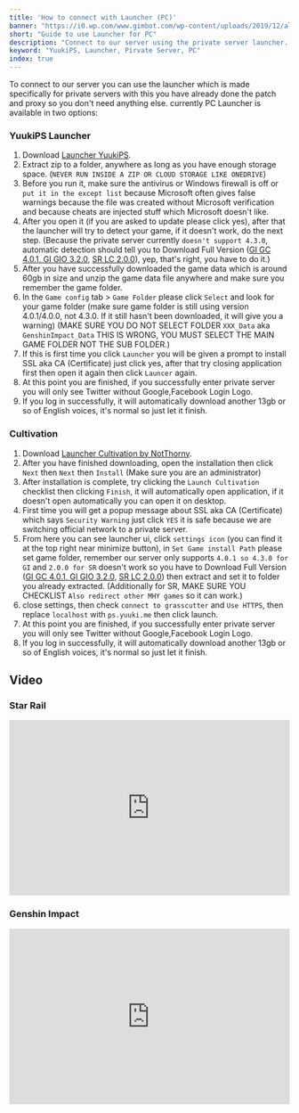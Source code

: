 ```yaml
---
title: 'How to connect with Launcher (PC)'
banner: "https://i0.wp.com/www.gimbot.com/wp-content/uploads/2019/12/alasan-pc-master-race-adalah-omong-kosong-featured.jpg"
short: "Guide to use Launcher for PC"
description: "Connect to our server using the private server launcher. It handles patching and proxy, requiring no additional steps."
keyword: "YuukiPS, Launcher, Pirvate Server, PC"
index: true
---
```


To connect to our server you can use the launcher which is made specifically for private servers with this you have already done the patch and proxy so you don't need anything else. currently PC Launcher is available in two options:

### YuukiPS Launcher

1. Download [Launcher YuukiPS](https://github.com/YuukiPS/Launcher-PC/releases/download/2024.1.1.1352/YuukiPS.zip).
2. Extract zip to a folder, anywhere as long as you have enough storage space. (`NEVER RUN INSIDE A ZIP OR CLOUD STORAGE LIKE ONEDRIVE`)
3. Before you run it, make sure the antivirus or Windows firewall is off or `put it in the except list` because Microsoft often gives false warnings because the file was created without Microsoft verification and because cheats are injected stuff which Microsoft doesn't like.
4. After you open it (if you are asked to update please click yes), after that the launcher will try to detect your game, if it doesn't work, do the next step. (Because the private server currently `doesn't support 4.3.0`, automatic detection should tell you to Download Full Version ([GI GC 4.0.1, GI GIO 3.2.0](/game/genshin-impact), [SR LC 2.0.0](/game/star-rail)), yep, that's right, you have to do it.)
5. After you have successfully downloaded the game data which is around 60gb in size and unzip the game data file anywhere and make sure you remember the game folder.
6. In the `Game config` tab > `Game Folder` please click `Select` and look for your game folder (make sure game folder is still using version 4.0.1/4.0.0, not 4.3.0. If it still hasn't been downloaded, it will give you a warning) (MAKE SURE YOU DO NOT SELECT FOLDER `XXX_Data` aka `GenshinImpact_Data` THIS IS WRONG, YOU MUST SELECT THE MAIN GAME FOLDER NOT THE SUB FOLDER.)
7. If this is first time you click `Launcher` you will be given a prompt to install SSL aka CA (Certificate) just click yes, after that try closing application first then open it again then click `Launcer` again.
8. At this point you are finished, if you successfully enter private server you will only see Twitter without Google,Facebook Login Logo.
9. If you log in successfully, it will automatically download another 13gb or so of English voices, it's normal so just let it finish.

### Cultivation

1. Download [Launcher Cultivation by NotThorny](https://github.com/NotThorny/Cultivation/releases/download/1.3.0/Cultivation_1.3.0_x64_en-US.msi).
2. After you have finished downloading, open the installation then click `Next` then `Next` then `Install` (Make sure you are an administrator)
3. After installation is complete, try clicking the `Launch Cultivation` checklist then clicking `Finish`, it will automatically open application, if it doesn't open automatically you can open it on desktop.
4. First time you will get a popup message about SSL aka CA (Certificate) which says `Security Warning` just click `YES` it is safe because we are switching official network to a private server.
5. From here you can see launcher ui, click `settings icon` (you can find it at the top right near minimize button), in `Set Game install Path` please set game folder, remember our server only supports `4.0.1 so 4.3.0 for GI` and `2.0.0 for SR` doesn't work so you have to Download Full Version ([GI GC 4.0.1, GI GIO 3.2.0](/game/genshin-impact), [SR LC 2.0.0](/game/star-rail)) then extract and set it to folder you already extracted. (Additionally for SR, MAKE SURE YOU CHECKLIST `Also redirect other MHY games` so it can work.)
6. close settings, then check `connect to grasscutter` and `Use HTTPS`, then replace `localhost` with `ps.yuuki.me` then click launch.
7. At this point you are finished, if you successfully enter private server you will only see Twitter without Google,Facebook Login Logo.
8. If you log in successfully, it will automatically download another 13gb or so of English voices, it's normal so just let it finish.

## Video

### Star Rail
<iframe width="100%" height="315" src="https://www.youtube.com/embed/08NwlobquOw?si=YGR6RPxm9zMS8DJR" title="YouTube video player" frameborder="0" allow="accelerometer; autoplay; clipboard-write; encrypted-media; gyroscope; picture-in-picture; web-share" allowfullscreen></iframe>

### Genshin Impact
<iframe width="100%" height="315" src="https://www.youtube.com/embed/1Ah9JJ59ERg?si=lYDM4zc8iFP9uTzQ" title="YouTube video player" frameborder="0" allow="accelerometer; autoplay; clipboard-write; encrypted-media; gyroscope; picture-in-picture; web-share" allowfullscreen></iframe>
